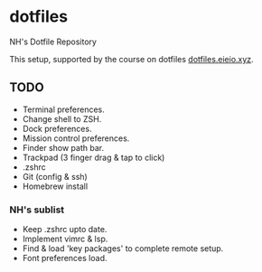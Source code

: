 # dotfiles
NH's Dotfile Repository

This setup, supported by the course on dotfiles [dotfiles.eieio.xyz](http://dotfiles.eieio.xyz). 


## TODO
- Terminal preferences.
- Change shell to ZSH.
- Dock preferences.
- Mission control preferences.
- Finder show path bar.
- Trackpad (3 finger drag & tap to click)
- .zshrc
- Git (config & ssh)
- Homebrew install


### NH's sublist
- Keep .zshrc upto date.
- Implement vimrc & lsp.
- Find & load 'key packages' to complete remote setup.
- Font preferences load.
